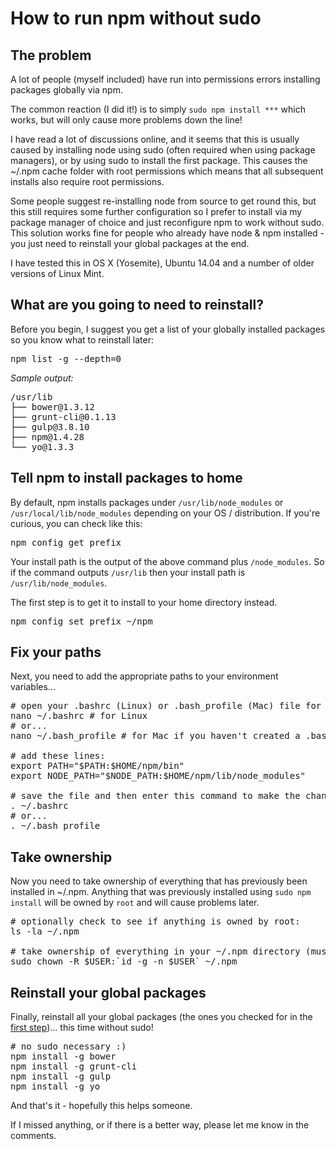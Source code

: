 # How to run npm without sudo

## The problem

A lot of people (myself included) have run into permissions errors installing packages globally via npm.

The common reaction (I did it!) is to simply `sudo npm install ***` which works, but will only cause more problems down the line!

I have read a lot of discussions online, and it seems that this is usually caused by installing node using sudo (often required when using package managers), or by using sudo to install the first package. 
This causes the ~/.npm cache folder with root permissions which means that all subsequent installs also require root permissions.

Some people suggest re-installing node from source to get round this, but this still requires some further configuration so I prefer to install via my package manager of choice and just reconfigure npm to work without sudo.
This solution works fine for people who already have node &amp; npm installed - you just need to reinstall your global packages at the end.

I have tested this in OS X (Yosemite), Ubuntu 14.04 and a number of older versions of Linux Mint.

<a name="first-step"></a>
## What are you going to need to reinstall?

Before you begin, I suggest you get a list of your globally installed packages so you know what to reinstall later:

<pre lang="bash">
npm list -g --depth=0
</pre>

_Sample output:_
<pre lang="bash">
/usr/lib
├── bower@1.3.12
├── grunt-cli@0.1.13
├── gulp@3.8.10
├── npm@1.4.28
└── yo@1.3.3
</pre>

## Tell npm to install packages to home

By default, npm installs packages under `/usr/lib/node_modules` or `/usr/local/lib/node_modules` depending on your OS / distribution. 
If you're curious, you can check like this:

<pre lang="bash">
npm config get prefix
</pre>

Your install path is the output of the above command plus `/node_modules`.
So if the command outputs `/usr/lib` then your install path is `/usr/lib/node_modules`.

The first step is to get it to install to your home directory instead.

<pre lang="bash">
npm config set prefix ~/npm
</pre>

## Fix your paths

Next, you need to add the appropriate paths to your environment variables...

<pre lang="bash">
# open your .bashrc (Linux) or .bash_profile (Mac) file for editing:
nano ~/.bashrc # for Linux
# or...
nano ~/.bash_profile # for Mac if you haven't created a .bashrc file

# add these lines:
export PATH="$PATH:$HOME/npm/bin"
export NODE_PATH="$NODE_PATH:$HOME/npm/lib/node_modules"

# save the file and then enter this command to make the changes take effect:
. ~/.bashrc
# or...
. ~/.bash_profile
</pre>

## Take ownership

Now you need to take ownership of everything that has previously been installed in ~/.npm. 
Anything that was previously installed using `sudo npm install` will be owned by `root` and will cause problems later.

<pre lang="bash">
# optionally check to see if anything is owned by root:
ls -la ~/.npm

# take ownership of everything in your ~/.npm directory (must be run with sudo):
sudo chown -R $USER:`id -g -n $USER` ~/.npm
</pre>

## Reinstall your global packages

Finally, reinstall all your global packages (the ones you checked for in the <a href="#first-step">first step</a>)... this time without sudo!

<pre lang="bash">
# no sudo necessary :)
npm install -g bower
npm install -g grunt-cli
npm install -g gulp
npm install -g yo
</pre>

And that's it - hopefully this helps someone.

If I missed anything, or if there is a better way, please let me know in the comments.